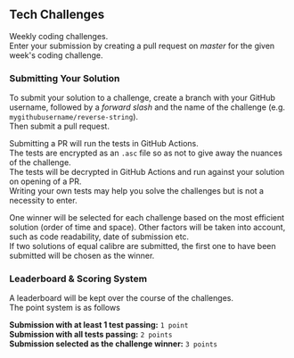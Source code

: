 ## Tech Challenges

Weekly coding challenges.<br/>
Enter your submission by creating a pull request on _master_ for the given week's coding challenge.

### Submitting Your Solution

To submit your solution to a challenge, create a branch with your GitHub username,
followed by a _forward slash_ and the name of the challenge (e.g. `mygithubusername/reverse-string`).<br/>
Then submit a pull request.

Submitting a PR will run the tests in GitHub Actions.<br/>
The tests are encrypted as an `.asc` file so as not to give away the nuances of the challenge.<br/>
The tests will be decrypted in GitHub Actions and run against your solution on opening of a PR.<br/>
Writing your own tests may help you solve the challenges but is not a necessity to enter.<br/>

One winner will be selected for each challenge based on the most efficient solution (order of time and space). 
Other factors will be taken into account, such as code readability, date of submission etc.   
If two solutions of equal calibre are submitted, the first one to have been submitted will be chosen as the winner.

### Leaderboard & Scoring System
A leaderboard will be kept over the course of the challenges.<br/>
The point system is as follows

**Submission with at least 1 test passing:** `1 point`<br/>
**Submission with all tests passing:** `2 points`<br/>
**Submission selected as the challenge winner:** `3 points`<br/>